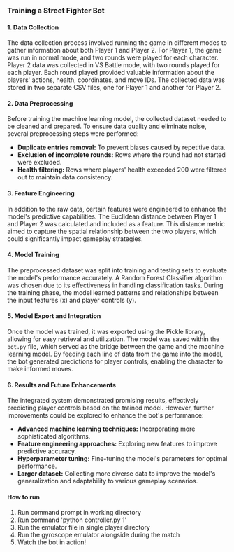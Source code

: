 ### Training a Street Fighter Bot

#### 1. Data Collection
The data collection process involved running the game in different modes to gather information about both Player 1 and Player 2. For Player 1, the game was run in normal mode, and two rounds were played for each character. Player 2 data was collected in VS Battle mode, with two rounds played for each player. Each round played provided valuable information about the players' actions, health, coordinates, and move IDs. The collected data was stored in two separate CSV files, one for Player 1 and another for Player 2.

#### 2. Data Preprocessing
Before training the machine learning model, the collected dataset needed to be cleaned and prepared. To ensure data quality and eliminate noise, several preprocessing steps were performed:
- **Duplicate entries removal:** To prevent biases caused by repetitive data.
- **Exclusion of incomplete rounds:** Rows where the round had not started were excluded.
- **Health filtering:** Rows where players' health exceeded 200 were filtered out to maintain data consistency.

#### 3. Feature Engineering
In addition to the raw data, certain features were engineered to enhance the model's predictive capabilities. The Euclidean distance between Player 1 and Player 2 was calculated and included as a feature. This distance metric aimed to capture the spatial relationship between the two players, which could significantly impact gameplay strategies.

#### 4. Model Training
The preprocessed dataset was split into training and testing sets to evaluate the model's performance accurately. A Random Forest Classifier algorithm was chosen due to its effectiveness in handling classification tasks. During the training phase, the model learned patterns and relationships between the input features (x) and player controls (y).

#### 5. Model Export and Integration
Once the model was trained, it was exported using the Pickle library, allowing for easy retrieval and utilization. The model was saved within the `bot.py` file, which served as the bridge between the game and the machine learning model. By feeding each line of data from the game into the model, the bot generated predictions for player controls, enabling the character to make informed moves.

#### 6. Results and Future Enhancements
The integrated system demonstrated promising results, effectively predicting player controls based on the trained model. However, further improvements could be explored to enhance the bot's performance:
- **Advanced machine learning techniques:** Incorporating more sophisticated algorithms.
- **Feature engineering approaches:** Exploring new features to improve predictive accuracy.
- **Hyperparameter tuning:** Fine-tuning the model's parameters for optimal performance.
- **Larger dataset:** Collecting more diverse data to improve the model's generalization and adaptability to various gameplay scenarios.

#### How to run
1. Run command prompt in working directory
2. Run command 'python controller.py 1' 
3. Run the emulator file in single player directory
4. Run the gyroscope emulator alongside during the match
5. Watch the bot in action!
